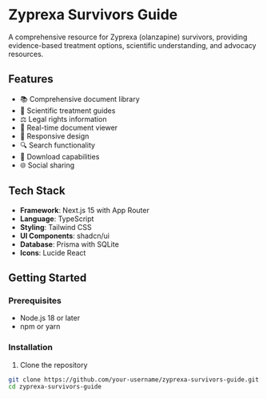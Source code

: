 # Zyprexa Survivors Guide

A comprehensive resource for Zyprexa (olanzapine) survivors, providing evidence-based treatment options, scientific understanding, and advocacy resources.

## Features

- 📚 Comprehensive document library
- 🧬 Scientific treatment guides
- ⚖️ Legal rights information
- 🔄 Real-time document viewer
- 📱 Responsive design
- 🔍 Search functionality
- 📄 Download capabilities
- 🌐 Social sharing

## Tech Stack

- **Framework**: Next.js 15 with App Router
- **Language**: TypeScript
- **Styling**: Tailwind CSS
- **UI Components**: shadcn/ui
- **Database**: Prisma with SQLite
- **Icons**: Lucide React

## Getting Started

### Prerequisites

- Node.js 18 or later
- npm or yarn

### Installation

1. Clone the repository
```bash
git clone https://github.com/your-username/zyprexa-survivors-guide.git
cd zyprexa-survivors-guide
